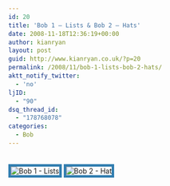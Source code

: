 ```yaml
---
id: 20
title: 'Bob 1 – Lists & Bob 2 – Hats'
date: 2008-11-18T12:36:19+00:00
author: kianryan
layout: post
guid: http://www.kianryan.co.uk/?p=20
permalink: /2008/11/bob-1-lists-bob-2-hats/
aktt_notify_twitter:
  - 'no'
ljID:
  - "90"
dsq_thread_id:
  - "178768078"
categories:
  - Bob
---
```

<img style="border:5px solid #327EB0" src="/assets/images/2008/11/no1-todo-list.png" alt="Bob 1 - Lists" title="Bob 1 - Lists" class="size-full wp-image-21" srcset="/assets/images/2008/11/no1-todo-list.png 600w, /assets/images/2008/11/no1-todo-list-300x202.png 300w" sizes="(max-width: 600px) 100vw, 600px" />

<img style="border:5px solid #327EB0; margin-top: 20px;" src="/assets/images/2008/11/no2-hat.png" alt="Bob 2 - Hat" title="Bob 2 - Hat" class="size-full wp-image-22" srcset="/assets/images/2008/11/no2-hat.png 600w, /assets/images/2008/11/no2-hat-300x205.png 300w" sizes="(max-width: 600px) 100vw, 600px" />